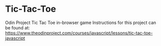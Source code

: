 # Tic-Tac-Toe
Odin Project Tic Tac Toe in-browser game
Instructions for this project can be found at: https://www.theodinproject.com/courses/javascript/lessons/tic-tac-toe-javascript
